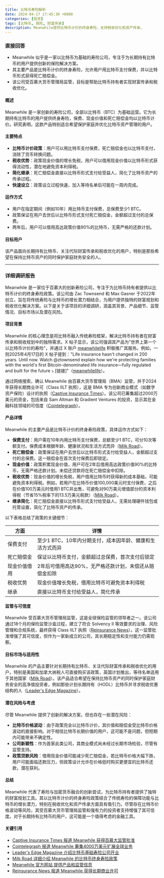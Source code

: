 ```yaml
---
title: 比特币寿险解析
date: 2024-04-17 17:45:30 +0800
categories: [投资]
tags: [比特币, 保险, 财富传承]
description: Meanwhile提供比特币计价的终身寿险，支持税收优化和资产传承。
---
```

### 直接回答

- Meanwhile 似乎是一家以比特币为基础的寿险公司，专注于为长期持有比特币的用户提供创新的保险解决方案。
- 其主要产品是比特币计价的终身寿险，允许用户用比特币支付保费，并以比特币形式获得死亡赔偿金。
- 该公司受百慕大货币管理局监管，目标是帮助比特币持有者实现财富传承和税收优化。

#### 概述

Meanwhile 是一家创新的寿险公司，全部以比特币（BTC）为基础运营。它为长期持有比特币的用户提供终身寿险，保费、现金价值和死亡赔偿金均以比特币计价。研究表明，这款产品特别适合希望保护家庭并优化比特币资产管理的用户。

#### 主要特点

- **比特币计价政策**：用户可以用比特币支付保费，死亡赔偿金也以比特币支付，消除了货币转换问题。
- **税收优势**：政策现金价值的增长免税，用户可以借用现金价值以比特币形式获得流动性，潜在地避免资本利得税。
- **简化继承**：死亡赔偿金直接以比特币形式支付给受益人，简化了比特币资产的传承过程。
- **快速设立**：政策设立过程快速，加入等待名单后可能在一周内完成。

#### 运作方式

- 用户在指定期间（例如10年）用比特币支付保费，总保费至少1 BTC。
- 政策保证在用户去世后以比特币形式支付死亡赔偿金，金额超过支付的总保费。
- 两年后，用户可以借用高达政策价值90%的比特币，无需严格的还款计划。

#### 目标用户

该产品面向长期持有比特币、关注代际财富传承和税收优化的用户，特别是那些希望在保持比特币资产的同时保护家庭财务安全的人。

---

### 详细调研报告

Meanwhile 是一家位于百慕大的创新寿险公司，专注于为比特币持有者提供以比特币计价的终身寿险政策。该公司由 Zac Townsend 和 Max Gasner 于2022年创立，旨在将传统寿险与比特币的增长潜力相结合，为用户提供独特的财富规划和税收优化解决方案。以下是关于该项目的详细调研，涵盖其背景、产品细节、监管情况、目标市场以及潜在风险。

#### 项目背景

Meanwhile 的核心理念是将比特币融入传统寿险框架，解决比特币持有者在财富传承和税收规划中的独特需求。X 帖子显示，该公司强调其产品为"世界上第一个以比特币计价的寿险"，并通过 X 账户 [meanwhilelife](https://x.com/meanwhilelife) 积极推广其服务。例如，一则2025年4月17日的 X 帖子提到："Life insurance hasn't changed in 200 years. Until now. Watch @ztownsend explain how we're protecting families with the world's first Bitcoin-denominated life insurance—fully regulated and built for the future ⤵️ [链接]"（[meanwhilelife](https://x.com/meanwhilelife)）。

通过网络搜索，确认 Meanwhile 由百慕大货币管理局（BMA）监管，并于2024年获得长期商业许可（Class IILT 执照），这是 BMA 专为创新商业模式（如数字资产保险）设计的执照（[Captive Insurance Times](https://www.captiveinsurancetimes.com/captiveinsurancenews/industryarticle.php?article_id=9247)）。该公司已筹集超过2000万美元的资金，包括来自 Sam Altman 和 Gradient Ventures 的投资，显示其在金融科技领域的可信度（[Cointelegraph](https://cointelegraph.com/news/meanwhile-raises-40-million-bitcoin-life-insurance)）。

#### 产品详情

Meanwhile 的主要产品是比特币计价的终身寿险政策，具体运作方式如下：

- **保费支付**：用户需在10年内用比特币支付保费，总额至少1 BTC，可分10次等额支付。保费成本根据年龄、健康状况和生活方式而异（[Milk Road](https://milkroad.com/sponsored/meanwhile-life-insurance/)）。
- **死亡赔偿金**：政策保证在用户去世后以比特币形式支付给受益人，金额超过支付的总保费。这一赔偿金在首次支付保费后即锁定。
- **现金价值**：政策积累现金价值，用户可在2年后借用高达政策价值90%的比特币，无需严格还款计划。未偿还贷款将在死亡赔偿金中扣除。
- **税收优势**：现金价值的增长免税，用户借用比特币时获得新的成本基础，可能避免资本利得税。例如，若用户在比特币价值100,000美元时支付保费，之后在价值100万美元时借用1 BTC并出售，可避免对90万美元增值部分的资本利得税（节省15%税率下的13.5万美元税款）（[Milk Road](https://milkroad.com/sponsored/meanwhile-life-insurance/)）。
- **继承简化**：死亡赔偿金直接以比特币形式支付给受益人，无需处理硬件钱包或托管设置，简化了比特币资产的传承。

以下表格总结了政策的关键细节：

|**方面**|**详情**|
|---|---|
|保费支付|至少1 BTC，10年内分期支付，成本因年龄、健康和生活方式而异|
|死亡赔偿金|保证以比特币支付，金额超过总保费，首次支付后锁定|
|现金价值借用|2年后可借用高达90%，无严格还款计划，未偿还从赔偿金扣除|
|税收优势|现金价值增长免税，借用比特币可避免资本利得税|
|继承|直接以比特币支付给受益人，简化传承|

#### 监管与可信度

Meanwhile 受百慕大货币管理局监管，这是全球保险监管的领导者之一。该公司通过18个月的保险监管沙盒过程，建立了符合 Solvency II 等效要求的治理、风险管理和合规系统，最终获得 Class IILT 执照（[Reinsurance News](https://www.reinsurancene.ws/meanwhile-secures-regulatory-approval-from-bma-for-full-commercial-licence/)）。这一监管批准增强了其可信度，但作为一家新成立的公司，其长期稳定性和支付能力仍需观察。

#### 目标市场与适用性

Meanwhile 的产品主要针对长期持有比特币、关注代际财富传承和税收优化的用户。特别是美国和加拿大纳税人可直接购买该政策，英国计划推出，等待名单适用于其他国家（[Milk Road](https://milkroad.com/sponsored/meanwhile-life-insurance/)）。该产品适合希望在保持比特币资产的同时保护家庭财务安全的高净值投资者，例如那些计划长期持有（HODL）比特币并寻求税收优惠结构的人（[Leader's Edge Magazine](https://www.leadersedge.com/healthcare/bitcoin-based-life-insurer-opens-for-business)）。

#### 潜在风险与考虑

尽管 Meanwhile 提供了创新的解决方案，但也存在一些潜在风险：

- **比特币价格波动**：由于政策完全以比特币计价，其价值和赔偿金受比特币价格波动的直接影响。对于相信比特币长期价值的用户，这可能不是问题，但短期内可能带来不确定性。
- **公司新颖性**：作为首家此类公司，其商业模式尚未经过长期市场检验，尽管有监管支持。
- **政策贷款风险**：借用现金价值可能减少死亡赔偿金，若比特币价格大幅下跌，用户可能面临还款压力，但政策设计允许在价格低时购买更便宜的比特币还款，潜在获利。

#### 总结

Meanwhile 代表了寿险与加密货币融合的创新尝试，为比特币持有者提供了独特的财富规划工具。其以比特币计价的终身寿险政策结合了传统寿险的保障功能与比特币的增长潜力，特别在税收优化和资产传承方面具有吸引力。尽管存在比特币价格波动等风险，其受百慕大货币管理局监管和强有力的投资者支持增强了其可信度。对于长期持有比特币的用户，这可能是一个值得考虑的金融工具。

#### 关键引用

- [Captive Insurance Times 报道 Meanwhile 获得百慕大监管批准](https://www.captiveinsurancetimes.com/captiveinsurancenews/industryarticle.php?article_id=9247)
- [Cointelegraph 报道 Meanwhile 筹集4000万美元扩展全球业务](https://cointelegraph.com/news/meanwhile-raises-40-million-bitcoin-life-insurance)
- [Leader's Edge Magazine 介绍比特币基础寿险公司开业](https://www.leadersedge.com/healthcare/bitcoin-based-life-insurer-opens-for-business)
- [Milk Road 详细介绍 Meanwhile 的比特币终身寿险政策](https://milkroad.com/sponsored/meanwhile-life-insurance/)
- [Meanwhile 官方网站 提供产品和监管信息](https://meanwhile.bm/)
- [Reinsurance News 报道 Meanwhile 获得长期商业许可](https://www.reinsurancene.ws/meanwhile-secures-regulatory-approval-from-bma-for-full-commercial-licence/)